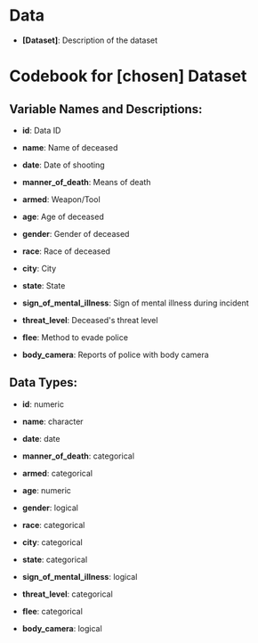 # Data
-   **[Dataset]**: Description of the dataset 

# Codebook for [chosen] Dataset

## Variable Names and Descriptions:

-   **id**: Data ID

-   **name**: Name of deceased

-   **date**: Date of shooting

-   **manner_of_death**: Means of death

-   **armed**: Weapon/Tool

-   **age**: Age of deceased

-   **gender**: Gender of deceased

-   **race**: Race of deceased

-   **city**: City

-   **state**: State

-   **sign_of_mental_illness**: Sign of mental illness during incident

-   **threat_level**: Deceased's threat level

-   **flee**: Method to evade police

-   **body_camera**: Reports of police with body camera

## Data Types:

-   **id**: numeric

-   **name**: character

-   **date**: date

-   **manner_of_death**: categorical

-   **armed**: categorical

-   **age**: numeric

-   **gender**: logical

-   **race**: categorical

-   **city**: categorical

-   **state**: categorical

-   **sign_of_mental_illness**: logical

-   **threat_level**: categorical

-   **flee**: categorical

-   **body_camera**: logical



